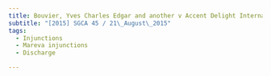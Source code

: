```yaml
---
title: Bouvier, Yves Charles Edgar and another v Accent Delight International Ltd and another and 
subtitle: "[2015] SGCA 45 / 21\_August\_2015"
tags:
  - Injunctions
  - Mareva injunctions
  - Discharge

---
```



